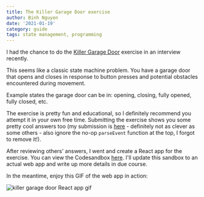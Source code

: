```yaml
---
title: The Killer Garage Door exercise
author: Binh Nguyen
date: '2021-01-19'
category: guide
tags: state management, programming
---
```


I had the chance to do the [Killer Garage Door](https://www.codewars.com/kata/58b1ae711fcffa34090000ea) exercise in an interview recently.

This seems like a classic state machine problem. You have a garage door that opens and closes in response to button presses and potential obstacles encountered during movement.

Example states the garage door can be in: opening, closing, fully opened, fully closed, etc.

The exercise is pretty fun and educational, so I definitely recommend you attempt it in your own free time. Submitting the exercise shows you some pretty cool answers too (my submission is [here](https://www.codewars.com/kata/reviews/58caaae1405751ce4c000e26/groups/6006d4d1ec21450001b85928) - definitely not as clever as some others - also ignore the no-op `parseEvent` function at the top, I forgot to remove it!).

After reviewing others' answers, I went and create a React app for the exercise. You can view the Codesandbox [here](https://codesandbox.io/s/killer-garage-door-gpx1s?file=/src/door.js). I'll update this sandbox to an actual web app and write up more details in due course.

In the meantime, enjoy this GIF of the web app in action:

![killer garage door React app gif](/post-images/the-killer-door-exercise/killer-garage-door.gif)
